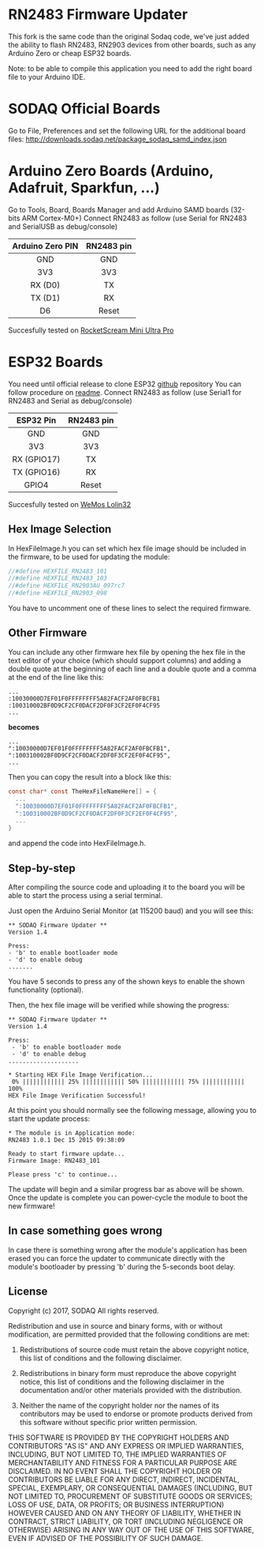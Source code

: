 # RN2483 Firmware Updater

This fork is the same code than the original Sodaq code, we've just added the ability to flash
RN2483, RN2903 devices from other boards, such as any Arduino Zero or cheap ESP32 boards.

Note: to be able to compile this application you need to add the right board file to your Arduino IDE.

# SODAQ Official Boards 
Go to File, Preferences and set the following URL for the additional board files:
http://downloads.sodaq.net/package_sodaq_samd_index.json

# Arduino Zero Boards (Arduino, Adafruit, Sparkfun, ...)
Go to Tools, Board, Boards Manager and add Arduino SAMD boards (32-bits ARM Cortex-M0+)
Connect RN2483 as follow (use Serial for RN2483 and SerialUSB as debug/console)

| Arduino Zero PIN | RN2483 pin |
| :---: | :---: |
| GND | GND |
| 3V3 | 3V3 |
| RX (D0) | TX |
| TX (D1) | RX |
| D6 | Reset |

Succesfully tested on [RocketScream Mini Ultra Pro](http://www.rocketscream.com/blog/product/mini-ultra-pro-v2-with-radio/)

# ESP32 Boards
You need until official release to clone ESP32 [github](https://github.com/espressif/arduino-esp32) repository 
You can follow procedure on [readme](https://github.com/espressif/arduino-esp32#installation-instructions).
Connect RN2483 as follow (use Serial1 for RN2483 and Serial as debug/console)

| ESP32 Pin | RN2483 pin |
| :---: | :---: |
| GND | GND |
| 3V3 | 3V3 |
| RX (GPIO17) | TX |
| TX (GPIO16) | RX |
| GPIO4 | Reset |

Succesfully tested on [WeMos Lolin32](https://wiki.wemos.cc/products:lolin32:lolin32)

## Hex Image Selection

In HexFileImage.h you can set which hex file image should be included in
the firmware, to be used for updating the module:
````C
//#define HEXFILE_RN2483_101
//#define HEXFILE_RN2483_103
//#define HEXFILE_RN2903AU_097rc7
//#define HEXFILE_RN2903_098
````

You have to uncomment one of these lines to select the required firmware.

## Other Firmware

You can include any other firmware hex file by opening the hex file in the
text editor of your choice (which should support columns) and adding a
double quote at the beginning of each line and a double quote and a comma
at the end of the line like this:
```
...
:10030000D7EF01F0FFFFFFFF5A82FACF2AF0FBCFB1
:100310002BF0D9CF2CF0DACF2DF0F3CF2EF0F4CF95
...
```
**becomes**
```
...
":10030000D7EF01F0FFFFFFFF5A82FACF2AF0FBCFB1",
":100310002BF0D9CF2CF0DACF2DF0F3CF2EF0F4CF95",
...
```

Then you can copy the result into a block like this:

```C
const char* const TheHexFileNameHere[] = {
  ...
  ":10030000D7EF01F0FFFFFFFF5A82FACF2AF0FBCFB1",
  ":100310002BF0D9CF2CF0DACF2DF0F3CF2EF0F4CF95",
  ...
}

```

and append the code into HexFileImage.h.

##  Step-by-step

After compiling the source code and uploading it to the board you will be able to start the process using a serial terminal.

Just open the Arduino Serial Monitor (at 115200 baud) and you will see this:

```
** SODAQ Firmware Updater **
Version 1.4

Press:
- 'b' to enable bootloader mode
- 'd' to enable debug
.......
```

You have 5 seconds to press any of the shown keys to enable the shown functionality (optional).

Then, the hex file image will be verified while showing the progress:

```
** SODAQ Firmware Updater **
Version 1.4

Press:
 - 'b' to enable bootloader mode
 - 'd' to enable debug
....................

* Starting HEX File Image Verification...
 0% |||||||||||| 25% |||||||||||| 50% |||||||||||| 75% |||||||||||| 100% 
HEX File Image Verification Successful!
```

At this point you should normally see the following message, allowing you to start the update process:

```
* The module is in Application mode: 
RN2483 1.0.1 Dec 15 2015 09:38:09

Ready to start firmware update...
Firmware Image: RN2483_101

Please press 'c' to continue...
```

The update will begin and a similar progress bar as above will be shown. Once the update is complete you can power-cycle the module to boot the new firmware!

## In case something goes wrong
In case there is something wrong after the module's application has been erased you can force the updater to communicate directly with the module's bootloader by pressing 'b' during the 5-seconds boot delay.

## License

Copyright (c) 2017, SODAQ
All rights reserved.

Redistribution and use in source and binary forms, with or without
modification, are permitted provided that the following conditions are met:

1. Redistributions of source code must retain the above copyright notice,
this list of conditions and the following disclaimer.

2. Redistributions in binary form must reproduce the above copyright notice,
this list of conditions and the following disclaimer in the documentation
and/or other materials provided with the distribution.

3. Neither the name of the copyright holder nor the names of its contributors
may be used to endorse or promote products derived from this software without
specific prior written permission.

THIS SOFTWARE IS PROVIDED BY THE COPYRIGHT HOLDERS AND CONTRIBUTORS "AS IS"
AND ANY EXPRESS OR IMPLIED WARRANTIES, INCLUDING, BUT NOT LIMITED TO,
THE IMPLIED WARRANTIES OF MERCHANTABILITY AND FITNESS FOR A PARTICULAR PURPOSE
ARE DISCLAIMED. IN NO EVENT SHALL THE COPYRIGHT HOLDER OR CONTRIBUTORS BE
LIABLE FOR ANY DIRECT, INDIRECT, INCIDENTAL, SPECIAL, EXEMPLARY, OR
CONSEQUENTIAL DAMAGES (INCLUDING, BUT NOT LIMITED TO, PROCUREMENT OF
SUBSTITUTE GOODS OR SERVICES; LOSS OF USE, DATA, OR PROFITS; OR BUSINESS
INTERRUPTION) HOWEVER CAUSED AND ON ANY THEORY OF LIABILITY, WHETHER IN
CONTRACT, STRICT LIABILITY, OR TORT (INCLUDING NEGLIGENCE OR OTHERWISE)
ARISING IN ANY WAY OUT OF THE USE OF THIS SOFTWARE, EVEN IF ADVISED OF THE
POSSIBILITY OF SUCH DAMAGE.

